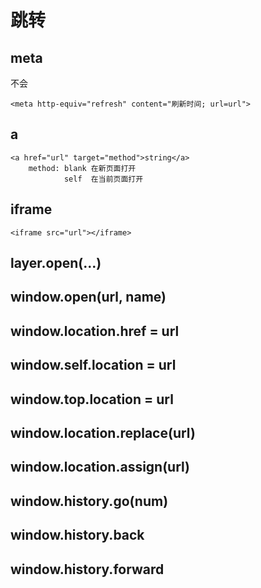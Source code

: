 # 跳转

## meta

不会

```
<meta http-equiv="refresh" content="刷新时间; url=url">
```

## a

```
<a href="url" target="method">string</a>
    method: blank 在新页面打开
            self  在当前页面打开
```

## iframe

```
<iframe src="url"></iframe>
```

## layer.open(...)

## window.open(url, name)

## window.location.href = url

## window.self.location = url

## window.top.location = url

## window.location.replace(url)

## window.location.assign(url)

## window.history.go(num)

## window.history.back

## window.history.forward
